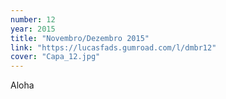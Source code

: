 ```yaml
---
number: 12
year: 2015
title: "Novembro/Dezembro 2015"
link: "https://lucasfads.gumroad.com/l/dmbr12"
cover: "Capa_12.jpg"
---
```

Aloha
